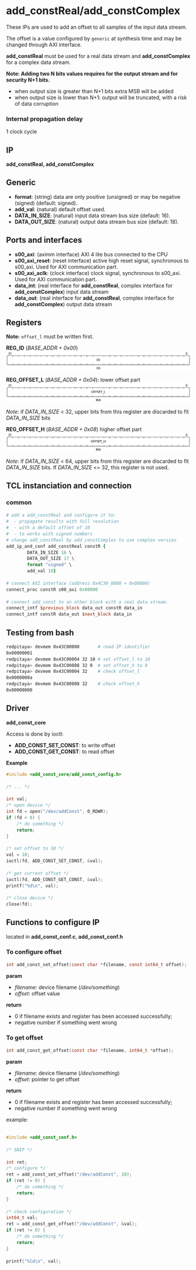 # add_constReal/add_constComplex

These IPs are used to add an offset to all samples of the input data stream.

The offset is a value configured by `generic` at synthesis time and may be
changed through AXI interface.

**add_constReal** must be used for a real data stream and **add_constComplex**
for a complex data stream.

**Note:
Adding two N bits values requires for the output stream and for security N+1 bits.**

- when output size is greater than N+1 bits extra MSB will be added
- when output size is lower than N+1: output will be truncated, with a risk of
  data corruption


### **Internal propagation delay**

1 clock cycle

## IP

**add_constReal, add_constComplex**

## Generic

* **format**: (string) data are only positive (unsigned) or may be negative
  (signed) (default: signed).
* **add_val**: (natural) default offset used.
* **DATA_IN_SIZE**: (natural) input data stream bus size (default: 16).
* **DATA_OUT_SIZE**: (natural) output data stream bus size (default: 18).

## Ports and interfaces
* **s00_axi**: (aximm interface) AXI 4 lite bus connected to the CPU
* **s00_axi_reset**: (reset interface) active high reset signal, synchronous to s00_axi. Used for
  AXI communication part.
* **s00_axi_aclk**: (clock interface) clock signal, synchronous to s00_axi. Used for
  AXI communication part.
* **data_int**: (real interface for **add_constReal**, complex interface for
  **add_constComplex**) input data stream
* **data_out**: (real interface for **add_constReal**, complex interface for
  **add_constComplex**) output data stream

## Registers

**Note:** `offset_l` must be written first.

__**REG_ID**__ (*BASE_ADDR + 0x00*)
![add_const_reg_id](figures/axi_to_dac_reg_id.svg)

__**REG_OFFSET_L**__ (*BASE_ADDR + 0x04*): lower offset part
![add_const_reg_offset_l](figures/add_const_reg_offset_l.svg)

*Note*: if *DATA_IN_SIZE* < 32, upper bits from this register are discarded to fit *DATA_IN_SIZE* bits

__**REG_OFFSET_H**__ (*BASE_ADDR + 0x08*) higher offset part
![add_const_reg_offset_h](figures/add_const_reg_offset_h.svg)

*Note*: if *DATA_IN_SIZE* < 64, upper bits from this register are discarded to fit *DATA_IN_SIZE* bits. If
*DATA_IN_SIZE* <= 32, this register is not used.

## TCL instanciation and connection

### common

```tcl
# add a add_constReal and configure it to:
#  - propagate results with full resolution
#  - with a default offset of 10
#  - to works with signed numbers
# change add_constReal by add_constComplex to use complex version
add_ip_and_conf add_constReal constR {
	    DATA_IN_SIZE 16 \
		DATA_OUT_SIZE 17 \
		format "signed" \
		add_val 10}

# connect AXI interface (address 0x4C30_0000 + 0x00000)
connect_proc constR s00_axi 0x00000

# connect add_const to an other block with a real data stream.
connect_intf $previous_block data_out constR data_in
connect_intf constR data_out $next_block data_in

```

## Testing from bash

```bash
redpitaya> devmem 0x43C00000       # read IP identifier
0x00000001
redpitaya> devmem 0x43C00004 32 10 # set offset_l to 10
redpitaya> devmem 0x43C00008 32 0  # set offset_h to 0
redpitaya> devmem 0x43C00004 32    # check offset_l
0x0000000a
redpitaya> devmem 0x43C00008 32    # check offset_h
0x00000000
```

## Driver

**add_const_core**

Access is done by ioctl:

* **ADD_CONST_SET_CONST**: to write offset 
* **ADD_CONST_GET_CONST**: to read offset

**Example**

```c
#include <add_const_core/add_const_config.h>

/* ... */

int val;
/* open device */
int fd = open("/dev/addConst", O_RDWR);
if (fd < 0) {
	/* do something */
	return;
}

/* set offset to 10 */
val = 10;
ioctl(fd, ADD_CONST_SET_CONST, &val);

/* get current offset */
ioctl(fd, ADD_CONST_GET_CONST, &val);
printf("%d\n", val);

/* close device */
close(fd);

```

## Functions to configure IP

located in **add_const_conf.c**, **add_const_conf.h**

### To configure offset
```c
int add_const_set_offset(const char *filename, const int64_t offset);
```
**param**

* *filename*: device filename (*/dev/something*)
* *offset*: offset value

**return**

* 0 if filename exists and register has been accessed successfully;
* negative number if something went wrong

### To get offset
```c
int add_const_get_offset(const char *filename, int64_t *offset);
```
**param**

* *filename*: device filename (*/dev/something*)
* *offset*: pointer to get offset

**return**

* 0 if filename exists and register has been accessed successfully;
* negative number if something went wrong

example:

```c

#include <add_const_conf.h>

/* SNIP */

int ret;
/* configure */
ret = add_const_set_offset("/dev/addConst", 10);
if (ret != 0) {
	/* do something */
	return;
}

/* check configuration */
int64_t val;
ret = add_const_get_offset("/dev/addConst", &val);
if (ret != 0) {
	/* do something */
	return;
}

printf("%ld\n", val);

```
